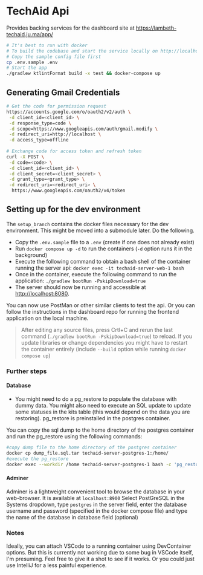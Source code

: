 # TechAid Api

Provides backing services for the dashboard site at https://lambeth-techaid.ju.ma/app/

```bash
# It's best to run with docker 
# To build the codebase and start the service locally on http://localhost:8080
# Copy the sample config file first 
cp .env.sample .env
# Start the app
./gradlew ktlintFormat build -x test && docker-compose up 
```

## Generating Gmail Credentials 
```bash
# Get the code for permission request 
https://accounts.google.com/o/oauth2/v2/auth \
 -d client_id=<client_id> \
 -d response_type=code \
 -d scope=https://www.googleapis.com/auth/gmail.modify \
 -d redirect_uri=http://localhost \
 -d access_type=offline
 
# Exchange code for access token and refresh token 
curl -X POST \
 -d code=<code> \
 -d client_id=<client_id> \
 -d client_secret=<client_secret> \
 -d grant_type=<grant_type> \
 -d redirect_uri=<redirect_uri> \
  https://www.googleapis.com/oauth2/v4/token
```

## Setting up for the dev environment

The `setup_branch` contains the docker files necessary for the dev environment. This might be moved into a submodule later. Do the following. 

- Copy the `.env.sample` file to a `.env` (create if one does not already exist)
- Run `docker compose up -d` to run the containers (`-d` option runs it in the background)
- Execute the following command to obtain a bash shell of the container running the server api:
    `docker exec -it techaid-server-web-1 bash`
- Once in the container, execute the following command to run the application:
    `./gradlew bootRun -PskipDownload=true`
- The server should now be running and accessible at [http://localhost:8080](http://localhost:8080). 

You can now use PostMan or other similar clients to test the api. Or you can follow the instructions in the dashboard repo for running the frontend application on the local machine.


> After editing any source files, press Crtl+C and rerun the last command (`./gradlew bootRun -PskipDownload=true`) to reload. If you update libraries or change dependencies you might have to restart the container entirely (include `--build` option while running `docker compose up`)


### Further steps
#### Database
- You might need to do a pg_restore to populate the database with dummy data. You might also need to execute an SQL update to update some statuses in the kits table (this would depend on the data you are restoring).
pg_restore is preinstalled in the postgres container. 
 
You can copy the sql dump to the home directory of the postgres container and run the pg_restore using the following commands:


``` bash
#copy dump file to the home directory of the postgres container 
docker cp dump_file.sql.tar techaid-server-postgres-1:/home/
#execute the pg_restore 
docker exec --workdir /home techaid-server-postgres-1 bash -c 'pg_restore -d $POSTGRES_DB dump_file.sql.tar -U $POSTGRES_USER'
```
#### Adminer
Adminer is a lightweight convenient tool to browse the database in your web-browser. It is available at `localhost:8900`
Select PostGreSQL in the Systems dropdown, type `postgres` in the server field, enter the database username and password (specified in the docker compose file) and type the name of the database in database field (optional)
 

### Notes
Ideally, you can attach VSCode to a running container using DevContainer options. But this is currently not working due to some bug in VSCode itself, I'm presuming. Feel free to give it a shot to see if it works. Or you could just use IntelliJ for a less painful experience. 
